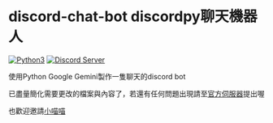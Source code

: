 # discord-chat-bot discordpy聊天機器人
[![Python3](https://img.shields.io/badge/python-3.11-blue.svg)](https://github.com/catchen541/Token-Generater)
[![Discord Server](https://img.shields.io/badge/Support-Discord%20Server-blue.svg)](https://discord.gg/2hMVBxuBrQ)

使用Python Google Gemini製作一隻聊天的discord bot

已盡量簡化需要更改的檔案與內容了，若還有任何問題出現請至[官方伺服器](https://discord.gg/2hMVBxuBrQ)提出喔

也歡迎邀請[小喵喵](https://discord.com/oauth2/authorize?client_id=1144161789832069141)
